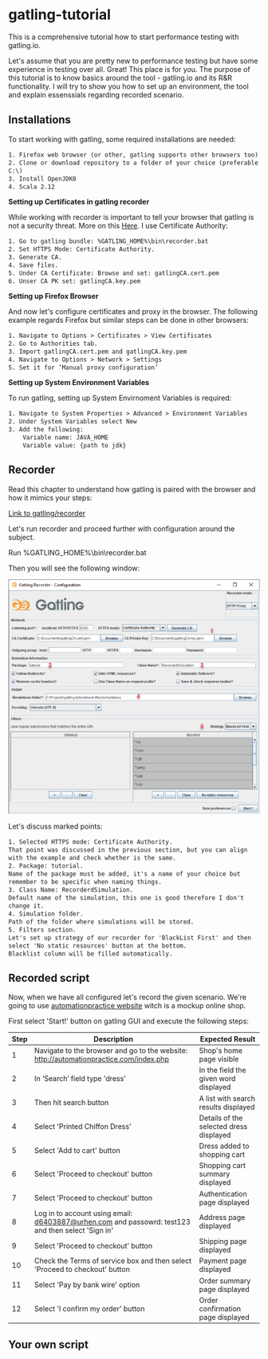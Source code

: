 # gatling-tutorial

This is a comprehensive tutorial how to start performance testing with gatling.io.

Let's assume that you are pretty new to performance testing but have some experience in testing over all. Great! This place is for you. The purpose of this tutorial is to know basics around the tool - gatling.io and its R&R functionality. I will try to show you how to set up an environment, the tool and explain essenssials regarding recorded scenario.

## Installations

To start working with gatling, some required installations are needed:

	1. Firefox web browser (or other, gatling supports other browsers too)
	2. Clone or download repository to a folder of your choice (preferable C:\)
	3. Install OpenJDK8
	4. Scala 2.12

__Setting up Certificates in gatling recorder__

While working with recorder is important to tell your browser that gatling is not a security threat. More on this [Here](https://gatling.io/docs/current/http/recorder/#https-mode). I use Certificate Authority:

	1. Go to gatling bundle: %GATLING_HOME%\bin\recorder.bat
	2. Set HTTPS Mode: Certificate Authority. 
	3. Generate CA.
	4. Save files.
	5. Under CA Certificate: Browse and set: gatlingCA.cert.pem
	6. Unser CA PK set: gatlingCA.key.pem

__Setting up Firefox Browser__

And now let's configure certificates and proxy in the browser. The following example regards Firefox but similar steps can be done in other browsers:

	1. Navigate to Options > Certificates > View Certificates
	2. Go to Authorities tab.
	3. Import gatlingCA.cert.pem and gatlingCA.key.pem
	4. Navigate to Options > Network > Settings
	5. Set it for ‘Manual proxy configuration’

__Setting up System Environment Variables__

To run gatling, setting up System Envirnoment Variables is required:

	1. Navigate to System Properties > Advanced > Environment Variables
	2. Under System Variables select New
	3. Add the following:
		Variable name: JAVA_HOME
		Variable value: {path to jdk}

## Recorder

Read this chapter to understand how gatling is paired with the browser and how it mimics your steps: 

[Link to gatling/recorder](https://gatling.io/docs/3.3/http/recorder)

Let's run recorder and proceed further with configuration around the subject.

Run %GATLING_HOME%\bin\recorder.bat

Then you will see the following window:

![Image of recorder](img/recorder.png)

Let's discuss marked points:

	1. Selected HTTPS mode: Certificate Authority. 
	That point was discussed in the previous section, but you can align with the example and check whether is the same.
	2. Package: tutorial.
	Name of the package must be added, it's a name of your choice but remember to be specific when naming things.
	3. Class Name: RecorderdSimulation. 
	Default name of the simulation, this one is good therefore I don't change it.
	4. Simulation folder. 
	Path of the folder where simulations will be stored.
	5. Filters section. 
	Let's set up strategy of our recorder for 'BlackList First' and then select 'No static resources' button at the bottom. 
	Blacklist column will be filled automatically.



## Recorded script

Now, when we have all configured let's record the given scenario. We're going to use [automationpractice website](http://automationpractice.com/index.php) witch is a mockup online shop. 

First select 'Start!' button on gatling GUI and execute the following steps:

|Step|Description                          |Expected Result                                      |
|----|-------------------------------------|-----------------------------------------------------|
|1|Navigate to the browser and go to the website: http://automationpractice.com/index.php|Shop's home page visible|
|2|In ‘Search’ field type 'dress'|In the field the given word displayed|
|3|Then hit search button|A list with search results displayed|
|4|Select 'Printed Chiffon Dress'|Details of the selected dress displayed|
|5|Select 'Add to cart' button|Dress added to shopping cart|
|6|Select 'Proceed to checkout' button|Shopping cart summary displayed|
|7|Select 'Proceed to checkout' button|Authentication page displayed|
|8|Log in to account using email: d6403887@urhen.com and passowrd: test123 and then select 'Sign in'|Address page displayed|
|9|Select 'Proceed to checkout' button|Shipping page displayed|
|10|Check the Terms of service box and then select 'Proceed to checkout' button|Payment page displayed|
|11|Select 'Pay by bank wire' option|Order summary page displayed|
|12|Select 'I confirm my order' button|Order confirmation page displayed|


## Your own script
